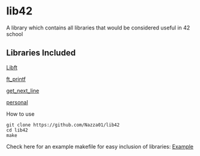 # lib42
A library which contains all libraries that would be considered useful in 42 school

## Libraries Included
[Libft](https://github.com/Nazza01/libft)

[ft_printf](https://github.com/Nazza01/ft_printf)

[get_next_line](https://github.com/Nazza01/get_next_line)

[personal](https://github.com/Nazza01/Example-Makefile/tree/main/Examples/UsingLibrary/libs/personal)

How to use
```
git clone https://github.com/Nazza01/lib42 
cd lib42
make 
```

Check here for an example makefile for easy inclusion of libraries:
[Example](https://github.com/Nazza01/Example-Makefile/tree/main/Examples/UsingLibrary)

